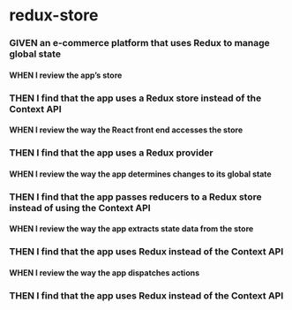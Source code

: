 # redux-store


### GIVEN an e-commerce platform that uses Redux to manage global state
#### WHEN I review the app’s store
### THEN I find that the app uses a Redux store instead of the Context API
#### WHEN I review the way the React front end accesses the store
### THEN I find that the app uses a Redux provider
#### WHEN I review the way the app determines changes to its global state
### THEN I find that the app passes reducers to a Redux store instead of using the Context API
#### WHEN I review the way the app extracts state data from the store
### THEN I find that the app uses Redux instead of the Context API
#### WHEN I review the way the app dispatches actions
### THEN I find that the app uses Redux instead of the Context API
